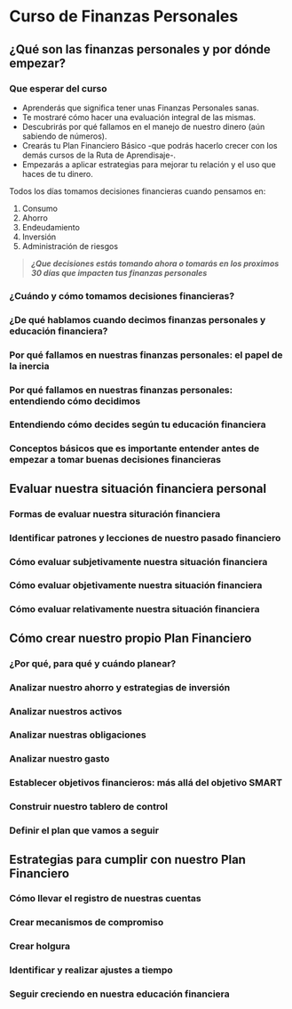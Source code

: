 # Curso de Finanzas Personales

## ¿Qué son las finanzas personales y por dónde empezar?

### Que esperar del curso

* Aprenderás que significa tener unas Finanzas Personales sanas.
* Te mostraré cómo hacer una evaluación integral de las mismas.
* Descubrirás por qué fallamos en el manejo de nuestro dinero (aún sabiendo de números).
* Crearás tu Plan Financiero Básico -que podrás hacerlo crecer con los demás cursos de la Ruta de Aprendisaje-.
* Empezarás a aplicar estrategias para mejorar tu relación y el uso que haces de tu dinero.

Todos los días tomamos decisiones financieras cuando pensamos en:

1. Consumo
2. Ahorro
3. Endeudamiento
4. Inversión
5. Administración de riesgos

>***¿Que decisiones estás tomando ahora o tomarás en los proximos 30 días que impacten tus finanzas personales***

### ¿Cuándo y cómo tomamos decisiones financieras?

### ¿De qué hablamos cuando decimos finanzas personales y educación financiera?

### Por qué fallamos en nuestras finanzas personales: el papel de la inercia

### Por qué fallamos en nuestras finanzas personales: entendiendo cómo decidimos

### Entendiendo cómo decides según tu educación financiera

### Conceptos básicos que es importante entender antes de empezar a tomar buenas decisiones financieras

## Evaluar nuestra situación financiera personal

### Formas de evaluar nuestra situración financiera

### Identificar patrones y lecciones de nuestro pasado financiero

### Cómo evaluar subjetivamente nuestra situación financiera

### Cómo evaluar objetivamente nuestra situación financiera

### Cómo evaluar relativamente nuestra situación financiera

## Cómo crear nuestro propio Plan Financiero

### ¿Por qué, para qué y cuándo planear?

### Analizar nuestro ahorro y estrategias de inversión

### Analizar nuestros activos

### Analizar nuestras obligaciones

### Analizar nuestro gasto

### Establecer objetivos financieros: más allá del objetivo SMART

### Construir nuestro tablero de control

### Definir el plan que vamos a seguir

## Estrategias para cumplir con nuestro Plan Financiero

### Cómo llevar el registro de nuestras cuentas

### Crear mecanismos de compromiso

### Crear holgura

### Identificar y realizar ajustes a tiempo

### Seguir creciendo en nuestra educación financiera
